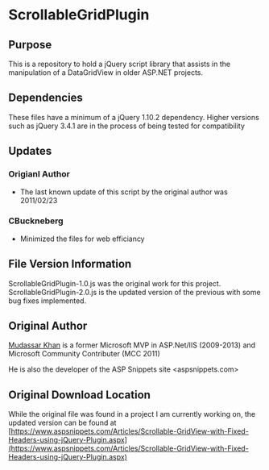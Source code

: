 # ScrollableGridPlugin

## Purpose
This is a repository to hold a jQuery script library that assists in the manipulation of a DataGridView in older ASP.NET projects.

## Dependencies
These files have a minimum of a jQuery 1.10.2 dependency. Higher versions such as jQuery 3.4.1 are in the process of being tested for compatibility

## Updates
### Origianl Author
* The last known update of this script by the original author was 2011/02/23

### CBuckneberg
* Minimized the files for web efficiancy

## File Version Information
ScrollableGridPlugin-1.0.js was the original work for this project.    
ScrollableGridPlugin-2.0.js is the updated version of the previous with some bug fixes implemented.

## Original Author
[Mudassar Khan](https://www.aspsnippets.com/Authors/Mudassar-Khan.aspx) is a former Microsoft MVP in ASP.Net/IIS \(2009-2013\) and Microsoft Community Contributer \(MCC 2011\)    

He is also the developer of the ASP Snippets site <aspsnippets.com>

## Original Download Location
While the original file was found in a project I am currently working on, the updated version can be found at [https://www.aspsnippets.com/Articles/Scrollable-GridView-with-Fixed-Headers-using-jQuery-Plugin.aspx](https://www.aspsnippets.com/Articles/Scrollable-GridView-with-Fixed-Headers-using-jQuery-Plugin.aspx)